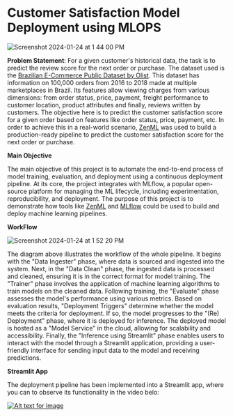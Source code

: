 # Customer Satisfaction Model Deployment using MLOPS

![Screenshot 2024-01-24 at 1 44 00 PM](https://github.com/anthonymoub/MLOPS-Deployment-Pipeline/assets/112438562/2e4af17e-842e-46a6-a073-9332f491ddea)

**Problem Statement**: For a given customer's historical data, the task is to predict the review score for the next order or purchase. The dataset used is the [Brazilian E-Commerce Public Dataset by Olist](https://www.kaggle.com/datasets/olistbr/brazilian-ecommerce). This dataset has information on 100,000 orders from 2016 to 2018 made at multiple marketplaces in Brazil. Its features allow viewing charges from various dimensions: from order status, price, payment, freight performance to customer location, product attributes and finally, reviews written by customers. The objective here is to predict the customer satisfaction score for a given order based on features like order status, price, payment, etc. In order to achieve this in a real-world scenario, [ZenML](https://zenml.io/) was used to build a production-ready pipeline to predict the customer satisfaction score for the next order or purchase.

**Main Objective** 

The main objective of this project is to automate the end-to-end process of model training, evaluation, and deployment using a continuous deployment pipeline. At its core, the project integrates with MLflow, a popular open-source platform for managing the ML lifecycle, including experimentation, reproducibility, and deployment.
The purpose of this project is to demonstrate how tools like [ZenML](https://github.com/zenml-io/zenml) and [MLflow](https://mlflow.org/) could be used to build and deploy machine learning pipelines.

**WorkFlow**

![Screenshot 2024-01-24 at 1 52 20 PM](https://github.com/anthonymoub/MLOPS-Deployment-Pipeline/assets/112438562/cbb0cbee-4956-422e-855d-457d9f0505c6)

The diagram above illustrates the workflow of the whole pipeline. It begins with the "Data Ingester" phase, where data is sourced and ingested into the system. Next, in the "Data Clean" phase, the ingested data is processed and cleaned, ensuring it is in the correct format for model training. The "Trainer" phase involves the application of machine learning algorithms to train models on the cleaned data. Following training, the "Evaluate" phase assesses the model's performance using various metrics. Based on evaluation results, "Deployment Triggers" determine whether the model meets the criteria for deployment. If so, the model progresses to the "(Re) Deployment" phase, where it is deployed for inference. The deployed model is hosted as a "Model Service" in the cloud, allowing for scalability and accessibility. Finally, the "Inference using Streamlit" phase enables users to interact with the model through a Streamlit application, providing a user-friendly interface for sending input data to the model and receiving predictions.

**Streamlit App**

The deployment pipeline has been implemented into a Streamlit app, where you can to observe its functionality in the video belo:

[![Alt text for image](https://github.com/anthonymoub/MLOPS-Deployment-Pipeline/assets/112438562/e859ae46-72e1-4dcc-adb1-0d521fed4a71)](https://www.youtube.com/watch?v=ycbsLh6IHOQ "Title of video")



